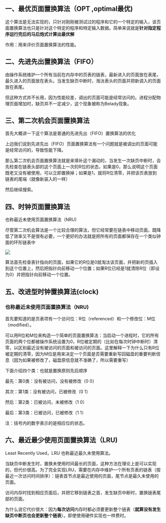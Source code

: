 ## 一、最优页面置换算法（OPT ,optimal最优)

这个算法是无法实现的，只针对刚刚被测试过的程序和它的一个特定的输入，该页面置换算法也只是针对这个特定的程序和特定输入数据。简单来说就是**针对指定程序运行完后的马后炮式计算出最优解**

作用：用来评价页面置换算法的性能。



## 二、先进先出置换算法（FIFO）

由操作系统维护一个所有当前在内存中的页表的链表，最新进入的页面放在表尾，最久进入的页面放在表头。当发生缺页中断时，淘汰表头的页面并把新调入的页面放在表尾。

但这种方式并不长用，因为性能较差，调出的页面可能是经常访问的。进程分配物理页面增加时，缺页并不一定减少，这个现象被称为Belady现象。



## 三、第二次机会页面置换算法



首先大概讲一下这个算法是普通的先进先出（FIFO）置换算法的优化

上边我们说到先进先出（FIFO）页面置换算法有一个问题就是被调出的页面可能是经常访问的，导致性能下降。

那么第二次机会页面置换算法就是来填补这个漏动的，当发生一次缺页中断时，会先检查在链表头部的这个页面上一次的R位的状态，如果是0，那么说明这个页面既老又没有被使用，可以立即置换掉；如果是1，就将R位清零，并把该页表放到链表的尾端（就像新装入的一样）

然后继续搜索。

## 四、时钟页面置换算法

也称最近未使用页面置换算法（NRU)

尽管第二次机会算法是一个比较合理的算法，但它经常要在链表中移动页面，既降低了效率又不是很有必要，一个更好的办法就是把所有的页面都保存在一个类似钟面的环形链表中

![](C:\Users\ASUS\Pictures\博客图片\QQ图片20211118141352.png)

算法首先检查表针指向的页面，如果它的R位是0就淘汰该页面，并把新的页插入到这个位置上，然后把指针向前移动一个位置；如果R位已经是1就清除R位（即设为0）并把指针向前移动一个位置。

## 五、改进型时钟置换算法(clock)

### 也称最近未使用页面置换算法（NRU)

首先要知道的是页表项有一个访问位：R位（referenced）和一个修改位：M位（modified）。

可以用R位和M位来构造一个简单的页面置换算法：当启动一个进程时，它的所有页面的两个位都被操作系统设置为0，R位被定期的（比如在每次时钟中断时）清零，以区别最近没有被访问的页面和被访问的页面。这里解释一下为什么只有R位被定期的清零，因为M位是用来决定一个页面是否需要重新写回磁盘的重要判断信息（因为如果被修改了，磁盘原信息就不准确了，所以需要重写）

下面介绍四个类：也就是置换原则先后顺序

最先：第0类：没有被访问，没有被修改（0 0）  

其次：第1类：没有被访问，已被修改（0 1）

然后：第2类：已被访问，未被修改（1 0）

最后：第3类：已被访问，已被修改（1 1）

注：括号内的数字表示的是相应位的状态。

## 六、最近最少使用页面置换算法（LRU)

Least Recently Used，LRU 也称最近最久未使用算法。

当缺页中断发生时，置换未使用时间最长的页面，这种方法在理论上是可以实现的，但代价很高。为了完全实现LRU，需要在内存中维护一个所有页表的链表（按最近一次访问时间排序）：链表首节点是最近使用的页面，尾节点是最久未使用的页面。

访问内存时找到相应页面后，并把它移到链表之首，发生缺页中断时，置换链表尾部的页面。

为什么说它代价很大：因为**每次访问**内存时都必须要更新整个链表（**就算没有发生缺页中断页也会更新整个链表**）。即使使用硬件实现也一样费时。

